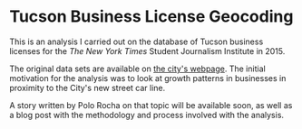 # Tucson Business License Geocoding

This is an analysis I carried out on the database of Tucson business licenses
for the *The New York Times* Student Journalism Institute in 2015.

The original data sets are available on [the city's
webpage](http://www.tucsonaz.gov/finance/business-license-downloads). The
initial motivation for the analysis was to look at growth patterns in businesses
in proximity to the City's new street car line.

A story written by Polo Rocha on that topic will be available soon, as well as
a blog post with the methodology and process involved with the analysis.